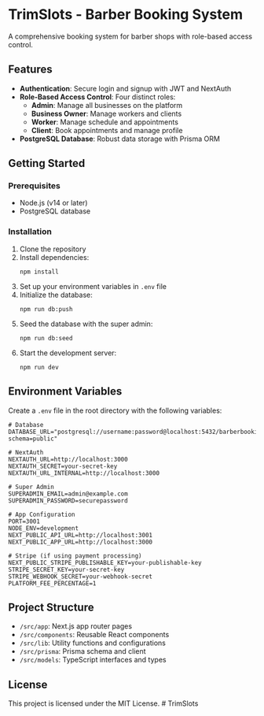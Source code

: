 # TrimSlots - Barber Booking System

A comprehensive booking system for barber shops with role-based access control.

## Features

- **Authentication**: Secure login and signup with JWT and NextAuth
- **Role-Based Access Control**: Four distinct roles:
  - **Admin**: Manage all businesses on the platform
  - **Business Owner**: Manage workers and clients
  - **Worker**: Manage schedule and appointments
  - **Client**: Book appointments and manage profile
- **PostgreSQL Database**: Robust data storage with Prisma ORM

## Getting Started

### Prerequisites

- Node.js (v14 or later)
- PostgreSQL database

### Installation

1. Clone the repository
2. Install dependencies:
   ```
   npm install
   ```
3. Set up your environment variables in `.env` file
4. Initialize the database:
   ```
   npm run db:push
   ```
5. Seed the database with the super admin:
   ```
   npm run db:seed
   ```
6. Start the development server:
   ```
   npm run dev
   ```

## Environment Variables

Create a `.env` file in the root directory with the following variables:

```
# Database
DATABASE_URL="postgresql://username:password@localhost:5432/barberbooking?schema=public"

# NextAuth
NEXTAUTH_URL=http://localhost:3000
NEXTAUTH_SECRET=your-secret-key
NEXTAUTH_URL_INTERNAL=http://localhost:3000

# Super Admin
SUPERADMIN_EMAIL=admin@example.com
SUPERADMIN_PASSWORD=securepassword

# App Configuration
PORT=3001
NODE_ENV=development
NEXT_PUBLIC_API_URL=http://localhost:3001
NEXT_PUBLIC_APP_URL=http://localhost:3000

# Stripe (if using payment processing)
NEXT_PUBLIC_STRIPE_PUBLISHABLE_KEY=your-publishable-key
STRIPE_SECRET_KEY=your-secret-key
STRIPE_WEBHOOK_SECRET=your-webhook-secret
PLATFORM_FEE_PERCENTAGE=1
```

## Project Structure

- `/src/app`: Next.js app router pages
- `/src/components`: Reusable React components
- `/src/lib`: Utility functions and configurations
- `/src/prisma`: Prisma schema and client
- `/src/models`: TypeScript interfaces and types

## License

This project is licensed under the MIT License.
#   T r i m S l o t s  
 